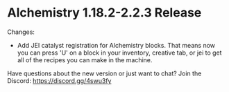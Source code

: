 # Alchemistry 1.18.2-2.2.3 Release

Changes:
- Add JEI catalyst registration for Alchemistry blocks. That means now you can press 'U' on a block in your inventory, creative tab, or jei to get all of the recipes you can make in the machine.

Have questions about the new version or just want to chat? Join the Discord: https://discord.gg/4swu3fy